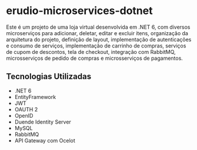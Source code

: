 # erudio-microservices-dotnet

Este é um projeto de uma loja virtual desenvolvida em .NET 6, com diversos microserviços para adicionar, deletar, editar e excluir itens, organização da arquitetura do projeto, definição de layout, implementação de autenticações e consumo de serviços, implementação de carrinho de compras, serviços de cupom de descontos, tela de checkout, integração com RabbitMQ, microsserviços de pedido de compras e microsserviços de pagamentos.

## Tecnologias Utilizadas
- .NET 6
- EntityFramework
- JWT
- OAUTH 2
- OpenID
- Duende Identity Server
- MySQL
- RabbitMQ
- API Gateway com Ocelot

